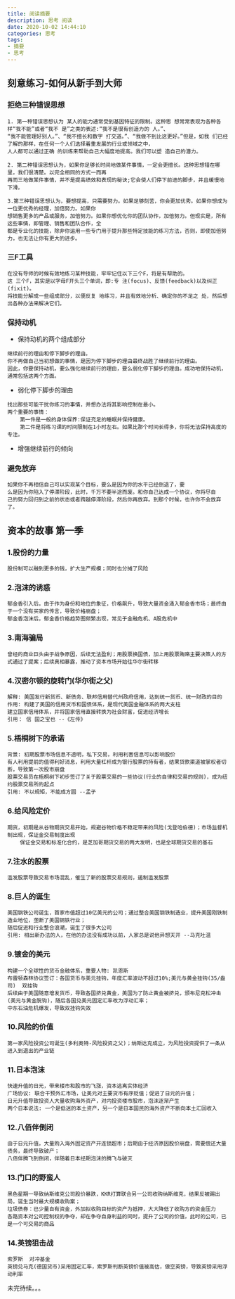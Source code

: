 ```yaml
---
title: 阅读摘要
description: 思考 阅读
date: 2020-10-02 14:44:10
categories: 思考
tags: 
- 摘要
- 思考
---
```


## 刻意练习-如何从新手到大师
### 拒绝三种错误思想
```textmate
1. 第一种错误思想认为 某人的能力通常受到基因特征的限制。这种思 想常常表现为各种各样“我不能”或者“我不 是”之类的表述:“我不是很有创造力的 人。”、
“我不能管理好别人。”、“我不擅长和数字 打交道。”、“我做不到比这更好。”但是，如我 们已经了解的那样，在任何一个人们选择着重发展的行业或领域之中，
人人都可以通过正确 的训练来帮助自己大幅度地提高。我们可以塑 造自己的潜力。

2. 第二种错误思想认为，如果你足够长时间地做某件事情，一定会更擅长。这种思想错在哪里，我们很清楚。以完全相同的方式一而再
再而三地做某件事情，并不是提高绩效和表现的秘诀;它会使人们停下前进的脚步，并且缓慢地下滑。

3.第三种错误思想认为，要想提高，只需要努力。如果足够刻苦，你会更加优秀。如果你想成为一位更优秀的经理，加倍努力。如果你
想销售更多的产品或服务，加倍努力。如果你想优化你的团队协作，加倍努力。但现实是，所有这些事情，即管理、销售和团队合作，全
都是专业化的技能，除非你运用一些专门用于提升那些特定技能的练习方法，否则，即使加倍努力，也无法让你有更大的进步。
```

### 三F工具
```textmate
在没有导师的时候有效地练习某种技能，牢牢记住以下三个F，将是有帮助的。
这 三个F，其实是以字母F开头三个单词，即:专 注(focus)、反馈(feedback)以及纠正(fixit)。
将技能分解成一些组成部分，以便反复 地练习，并且有效地分析、确定你的不足之 处，然后想出各种办法来解决它们。
```

### 保持动机

- 保持动机的两个组成部分
```textmate
继续前行的理由和停下脚步的理由。
你不再做自己当初想做的事情，是因为停下脚步的理由最终战胜了继续前行的理由。
因此，你要保持动机，要么强化继续前行的理由，要么弱化停下脚步的理由。成功地保持动机，通常包括这两个方面。
```

- 弱化停下脚步的理由
```textmate
找出那些可能干扰你练习的事情，并想办法将其影响控制在最小。
两个重要的事情：
    第一件是一般的身体保养:保证充足的睡眠并保持健康。
    第二件是将练习课的时间限制在1小时左右。如果比那个时间长得多，你将无法保持高度的专注。
```

- 增强继续前行的倾向

### 避免放弃
```textmate
如果你不再相信自己可以实现某个目标，要么是因为你的水平已经倒退了，要
么是因为你陷入了停滞阶段，此时，千万不要半途而废。和你自己达成一个协议，你将尽自
己的努力回归到之前的状态或者跨越停滞阶段，然后你再放弃。到那个时候，也许你不会放弃了。
```

## 资本的故事 第一季
### 1.股份的力量
```textmate
股份制可以融到更多的钱，扩大生产规模；同时也分摊了风险
```
### 2.泡沫的诱惑
```textmate
郁金香引入后，由于作为身份和地位的象征，价格飙升，导致大量资金涌入郁金香市场；最终由于一个没有买家的传言，导致价格崩盘；
郁金香泡沫后，郁金香价格趋势图频繁出现，常见于金融危机、A股危机中
```
### 3.南海骗局
```textmate
曾经的商业巨头由于战争原因，后续无法盈利；用股票换国债，加上用股票贿赂主要决策人的方式通过了提案；后续真相暴露，推动了资本市场开始往华尔街转移
```
### 4.汉密尔顿的旋转门(华尔街之父)
```textmate
解释: 美国发行新货币、新债务、联邦信用替代州政府信用，达到统一货币、统一财政的目的
作用: 构建了美国的信用货币和国债体系，是现代美国金融体系的两大支柱
建立国家信用体系，并将国家信用直接转换为社会财富，促进经济增长
引用： 信 国之宝也 --《左传》
```
### 5.梧桐树下的承诺
```textmate
背景: 初期股票市场信息不透明，私下交易，利用利害信息可以影响股价
有人利用提前的值得利好消息，利用大量杠杆成为银行股票的持有者，结果贷款渠道被掌权者切断，导致第一次股市崩盘
股票交易员在梧桐树下初步签订了关于股票交易的一些协议(行业的自律和交易的规则)，成为纽约股票交易所的起点
引用: 不以规矩，不能成方圆 --孟子
```
### 6.给风险定价
```textmate
期货，初期是从谷物期货交易开始，规避谷物价格不稳定带来的风险(戈登哈伯德)；市场监督机制出现，保证金交易制度出现
    保证金交易和标准化合约，是芝加哥期货交易的两大发明，也是全球期货交易的基石
```
### 7.注水的股票
```textmate
滥发股票导致交易市场混乱，催生了新的股票交易规则，遏制滥发股票
```
### 8.巨人的诞生
```textmate
美国钢铁公司诞生，首家市值超过10亿美元的公司；通过整合美国钢铁制造业，提升美国刚铁制造业地位，垄断了美国钢铁行业；
随后促进和行业整合浪潮，诞生了很多大公司
引用: 相出新办法的人，在他的办法没有成功以前，人家总是说他异想天开 --马克吐温
```
### 9.镀金的美元
```textmate
构建一个全球性的货币金融体系，重要人物: 凯恩斯 
布雷顿森林协议签订：各国货币与美元挂钩，年度汇率波动不超过10%;美元与黄金挂钩(35/盎司)  双挂钩
后续由于美国随意增发货币，导致各国挤兑黄金，美国为了防止黄金被挤兑，颁布尼克松冲击(美元与黄金脱钩)，随后各国兑美元固定汇率改为浮动汇率；
中东石油危机爆发，导致双挂钩失效
```
### 10.风险的价值
```textmate
第一家风险投资公司诞生(多利奥特-风险投资之父)；纳斯达克成立，为风险投资提供了一条从进入到退出的产业链
```

### 11.日本泡沫
```textmate
快速升值的日元，带来楼市和股市的飞涨，资本逃离实体经济
广场协议: 联合干预外汇市场，让美元对主要货币有序贬值；促进了日元的升值；
日元升值导致投资人大量收购海外资产，对内投资楼市股市，泡沫逐渐产生 
两个日本说法: 一个是低迷的本土资产，另一个是日本国民的海外资产不断向本土汇回收入
```

### 12.八佰伴倒闭
```textmate
由于日元升值，大量购入海外固定资产开连锁超市；后期由于经济原因股价崩盘，需要偿还大量债务，最终导致破产；
八佰伴腾飞到倒闭，伴随着日本经期泡沫的腾飞与破灭
```

### 13.门口的野蛮人
```textmate
黑色星期一导致纳斯维克公司股价暴跌，KKR打算联合另一公司收购纳斯维克，结果反被踢出局，诞生当时最大规模收购案；
垃圾债券：已少量自有资金，外加拟收购目标的资产为抵押，大大降低了收购方的资金压力
各路资本对公司控制权的争夺，却在争夺自身利益的同时，提升了公司的价值，此时的公司，已是一个可交易的商品 
```
### 14.英镑狙击战
```textmate
索罗斯  对冲基金
英镑兑马克(德国货币)采用固定汇率，索罗斯判断英镑价值被高估，做空英镑，导致英镑采用浮动利率
```

未完待续。。。
